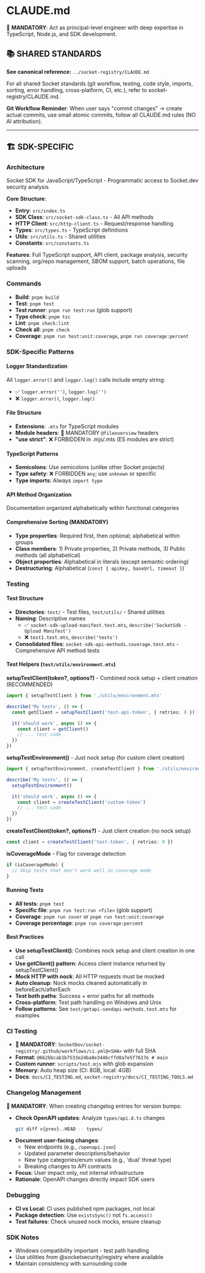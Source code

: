 # CLAUDE.md

🚨 **MANDATORY**: Act as principal-level engineer with deep expertise in TypeScript, Node.js, and SDK development.

## 📚 SHARED STANDARDS

**See canonical reference:** `../socket-registry/CLAUDE.md`

For all shared Socket standards (git workflow, testing, code style, imports, sorting, error handling, cross-platform, CI, etc.), refer to socket-registry/CLAUDE.md.

**Git Workflow Reminder**: When user says "commit changes" → create actual commits, use small atomic commits, follow all CLAUDE.md rules (NO AI attribution).

---

## 🏗️ SDK-SPECIFIC

### Architecture
Socket SDK for JavaScript/TypeScript - Programmatic access to Socket.dev security analysis

**Core Structure**:
- **Entry**: `src/index.ts`
- **SDK Class**: `src/socket-sdk-class.ts` - All API methods
- **HTTP Client**: `src/http-client.ts` - Request/response handling
- **Types**: `src/types.ts` - TypeScript definitions
- **Utils**: `src/utils.ts` - Shared utilities
- **Constants**: `src/constants.ts`

**Features**: Full TypeScript support, API client, package analysis, security scanning, org/repo management, SBOM support, batch operations, file uploads

### Commands
- **Build**: `pnpm build`
- **Test**: `pnpm test`
- **Test runner**: `pnpm run test:run` (glob support)
- **Type check**: `pnpm tsc`
- **Lint**: `pnpm check:lint`
- **Check all**: `pnpm check`
- **Coverage**: `pnpm run test:unit:coverage`, `pnpm run coverage:percent`

### SDK-Specific Patterns

#### Logger Standardization
All `logger.error()` and `logger.log()` calls include empty string:
- ✅ `logger.error('')`, `logger.log('')`
- ❌ `logger.error()`, `logger.log()`

#### File Structure
- **Extensions**: `.mts` for TypeScript modules
- **Module headers**: 🚨 MANDATORY `@fileoverview` headers
- **"use strict"**: ❌ FORBIDDEN in .mjs/.mts (ES modules are strict)

#### TypeScript Patterns
- **Semicolons**: Use semicolons (unlike other Socket projects)
- **Type safety**: ❌ FORBIDDEN `any`; use `unknown` or specific
- **Type imports**: Always `import type`

#### API Method Organization
Documentation organized alphabetically within functional categories

#### Comprehensive Sorting (MANDATORY)
- **Type properties**: Required first, then optional; alphabetical within groups
- **Class members**: 1) Private properties, 2) Private methods, 3) Public methods (all alphabetical)
- **Object properties**: Alphabetical in literals (except semantic ordering)
- **Destructuring**: Alphabetical (`const { apiKey, baseUrl, timeout }`)

### Testing

#### Test Structure
- **Directories**: `test/` - Test files, `test/utils/` - Shared utilities
- **Naming**: Descriptive names
  - ✅ `socket-sdk-upload-manifest.test.mts`, `describe('SocketSdk - Upload Manifest')`
  - ❌ `test1.test.mts`, `describe('tests')`
- **Consolidated files**: `socket-sdk-api-methods.coverage.test.mts` - Comprehensive API method tests

#### Test Helpers (`test/utils/environment.mts`)

**setupTestClient(token?, options?)** - Combined nock setup + client creation (RECOMMENDED)
```typescript
import { setupTestClient } from './utils/environment.mts'

describe('My tests', () => {
  const getClient = setupTestClient('test-api-token', { retries: 0 })

  it('should work', async () => {
    const client = getClient()
    // ... test code
  })
})
```

**setupTestEnvironment()** - Just nock setup (for custom client creation)
```typescript
import { setupTestEnvironment, createTestClient } from './utils/environment.mts'

describe('My tests', () => {
  setupTestEnvironment()

  it('should work', async () => {
    const client = createTestClient('custom-token')
    // ... test code
  })
})
```

**createTestClient(token?, options?)** - Just client creation (no nock setup)
```typescript
const client = createTestClient('test-token', { retries: 0 })
```

**isCoverageMode** - Flag for coverage detection
```typescript
if (isCoverageMode) {
  // Skip tests that don't work well in coverage mode
}
```

#### Running Tests
- **All tests**: `pnpm test`
- **Specific file**: `pnpm run test:run <file>` (glob support)
- **Coverage**: `pnpm run cover` or `pnpm run test:unit:coverage`
- **Coverage percentage**: `pnpm run coverage:percent`

#### Best Practices
- **Use setupTestClient()**: Combines nock setup and client creation in one call
- **Use getClient() pattern**: Access client instance returned by setupTestClient()
- **Mock HTTP with nock**: All HTTP requests must be mocked
- **Auto cleanup**: Nock mocks cleaned automatically in beforeEach/afterEach
- **Test both paths**: Success + error paths for all methods
- **Cross-platform**: Test path handling on Windows and Unix
- **Follow patterns**: See `test/getapi-sendapi-methods.test.mts` for examples

### CI Testing
- **🚨 MANDATORY**: `SocketDev/socket-registry/.github/workflows/ci.yml@<SHA>` with full SHA
- **Format**: `@662bbcab1b7533e24ba8e3446cffd8a7e5f7617e # main`
- **Custom runner**: `scripts/test.mjs` with glob expansion
- **Memory**: Auto heap size (CI: 8GB, local: 4GB)
- **Docs**: `docs/CI_TESTING.md`, `socket-registry/docs/CI_TESTING_TOOLS.md`

### Changelog Management
**🚨 MANDATORY**: When creating changelog entries for version bumps:
- **Check OpenAPI updates**: Analyze `types/api.d.ts` changes
  ```bash
  git diff v{prev}..HEAD -- types/
  ```
- **Document user-facing changes**:
  - New endpoints (e.g., `/openapi.json`)
  - Updated parameter descriptions/behavior
  - New type categories/enum values (e.g., 'dual' threat type)
  - Breaking changes to API contracts
- **Focus**: User impact only, not internal infrastructure
- **Rationale**: OpenAPI changes directly impact SDK users

### Debugging
- **CI vs Local**: CI uses published npm packages, not local
- **Package detection**: Use `existsSync()` not `fs.access()`
- **Test failures**: Check unused nock mocks, ensure cleanup

### SDK Notes
- Windows compatibility important - test path handling
- Use utilities from @socketsecurity/registry where available
- Maintain consistency with surrounding code
